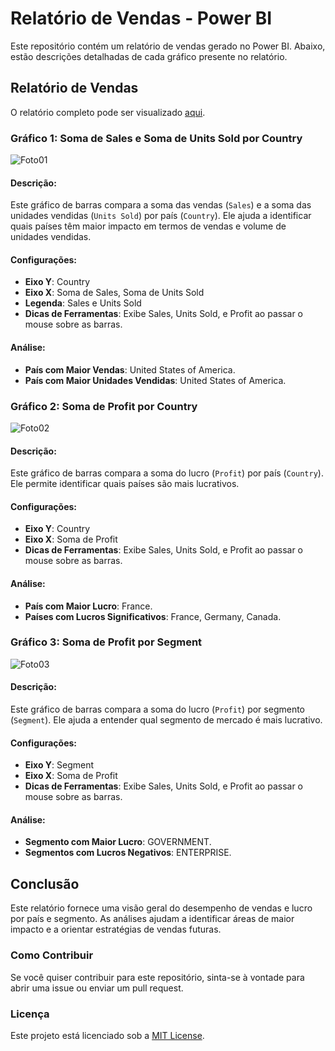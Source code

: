 # Relatório de Vendas - Power BI

Este repositório contém um relatório de vendas gerado no Power BI. Abaixo, estão descrições detalhadas de cada gráfico presente no relatório.

## Relatório de Vendas

O relatório completo pode ser visualizado [aqui](https://github.com/leopxz/PowerBi_Relatorios/blob/main/Relatorio-de-vendas.pdf).

### Gráfico 1: Soma de Sales e Soma de Units Sold por Country
![Foto01](https://github.com/user-attachments/assets/49b588fc-39f7-4464-a007-f75ac61b671e)


#### Descrição:
Este gráfico de barras compara a soma das vendas (`Sales`) e a soma das unidades vendidas (`Units Sold`) por país (`Country`). Ele ajuda a identificar quais países têm maior impacto em termos de vendas e volume de unidades vendidas.

#### Configurações:
- **Eixo Y**: Country
- **Eixo X**: Soma de Sales, Soma de Units Sold
- **Legenda**: Sales e Units Sold
- **Dicas de Ferramentas**: Exibe Sales, Units Sold, e Profit ao passar o mouse sobre as barras.

#### Análise:
- **País com Maior Vendas**: United States of America.
- **País com Maior Unidades Vendidas**: United States of America.

### Gráfico 2: Soma de Profit por Country
![Foto02](https://github.com/user-attachments/assets/4945431f-154b-4c1d-85c2-e95ccd165b6b)


#### Descrição:
Este gráfico de barras compara a soma do lucro (`Profit`) por país (`Country`). Ele permite identificar quais países são mais lucrativos.

#### Configurações:
- **Eixo Y**: Country
- **Eixo X**: Soma de Profit
- **Dicas de Ferramentas**: Exibe Sales, Units Sold, e Profit ao passar o mouse sobre as barras.

#### Análise:
- **País com Maior Lucro**: France.
- **Países com Lucros Significativos**: France, Germany, Canada.

### Gráfico 3: Soma de Profit por Segment
![Foto03](https://github.com/user-attachments/assets/dac2f9c6-e532-4eb6-825f-40a3dae2b1be)


#### Descrição:
Este gráfico de barras compara a soma do lucro (`Profit`) por segmento (`Segment`). Ele ajuda a entender qual segmento de mercado é mais lucrativo.

#### Configurações:
- **Eixo Y**: Segment
- **Eixo X**: Soma de Profit
- **Dicas de Ferramentas**: Exibe Sales, Units Sold, e Profit ao passar o mouse sobre as barras.

#### Análise:
- **Segmento com Maior Lucro**: GOVERNMENT.
- **Segmentos com Lucros Negativos**: ENTERPRISE.

## Conclusão

Este relatório fornece uma visão geral do desempenho de vendas e lucro por país e segmento. As análises ajudam a identificar áreas de maior impacto e a orientar estratégias de vendas futuras.

### Como Contribuir

Se você quiser contribuir para este repositório, sinta-se à vontade para abrir uma issue ou enviar um pull request.

### Licença

Este projeto está licenciado sob a [MIT License](LICENSE).

